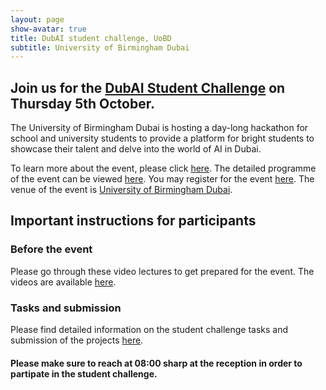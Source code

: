 ```yaml
---
layout: page
show-avatar: true
title: DubAI student challenge, UoBD
subtitle: University of Birmingham Dubai
---
```


## Join us for the [DubAI Student Challenge](https://www.birmingham.ac.uk/dubai/events/2023/dubai-student-challenge.aspx) on Thursday 5th October.

The University of Birmingham Dubai is hosting a day-long hackathon for school and university students to provide a platform for bright students to showcase their talent and delve into the world of AI in Dubai. 

To learn more about the event, please click [here](/dubAI-student-challenge/about).  The detailed programme of the event can be viewed [here](/dubAI-student-challenge/programme). You may register for the event [here](https://app.geckoform.com/public/?_ga=2.88817501.791399154.1696089612-1822552681.1661068657#/modern/21FO00gwrzw9i70024597s5c08).
The venue of the event is [University of Birmingham Dubai](https://g.co/kgs/Cua4qb).

## Important instructions for participants

### Before the event

Please go through these video lectures to get prepared for the event. The videos are available [here](https://drive.google.com/file/d/1mmqWM-k10Myc_9Shwev-m_bOaxioDf_q/view?usp=sharing).

### Tasks and submission
Please find detailed information on the student challenge tasks and submission of the projects [here](/dubAI-student-challenge/hackathon).

#### Please make sure to reach at 08:00 sharp at the reception in order to partipate in the student challenge. 
